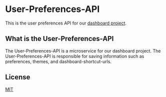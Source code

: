 # User-Preferences-API

This is the user preferences API for our [dashboard project](https://github.com/IPS3-DB04-Teun-Mos-Lukas-Jansen).

## What is the User-Preferences-API
The User-Preferences-API is a microservice for our dashboard project. The User-Preferences-API is responsible for saving information such as preferences, themes, and dashboard-shortcut-urls.

## License
[MIT](https://github.com/IPS3-DB04-Teun-Mos-Lukas-Jansen/User-Preferences-API/blob/main/LICENSE.md)
